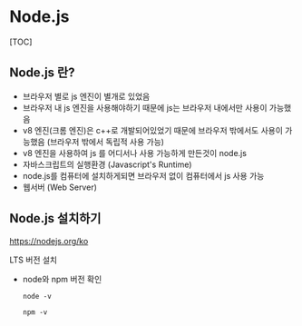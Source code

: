 # Node.js

[TOC]

## Node.js 란?

- 브라우저 별로 js 엔진이 별개로 있었음
- 브라우저 내 js 엔진을 사용해야하기 때문에 js는 브라우저 내에서만 사용이 가능했음
- v8 엔진(크롬 엔진)은 c++로 개발되어있었기 때문에 브라우저 밖에서도 사용이 가능했음 (브라우저 밖에서 독립적 사용 가능)
- v8 엔진을 사용하여 js 를 어디서나 사용 가능하게 만든것이 node.js
- 자바스크립트의 실행환경 (Javascript's Runtime)
- node.js를 컴퓨터에 설치하게되면 브라우저 없이 컴퓨터에서 js 사용 가능
- 웹서버 (Web Server)



## Node.js 설치하기

https://nodejs.org/ko

LTS 버전 설치

- node와 npm 버전 확인

  ```
  node -v
  
  npm -v
  ```



